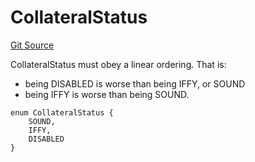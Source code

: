 # CollateralStatus
[Git Source](https://github.com/larrythecucumber321/protocol/blob/0e60393685a4ae7994ac986273cdfa4cf9c069ed/contracts/interfaces/IAsset.sol)

CollateralStatus must obey a linear ordering. That is:
- being DISABLED is worse than being IFFY, or SOUND
- being IFFY is worse than being SOUND.


```solidity
enum CollateralStatus {
    SOUND,
    IFFY,
    DISABLED
}
```

